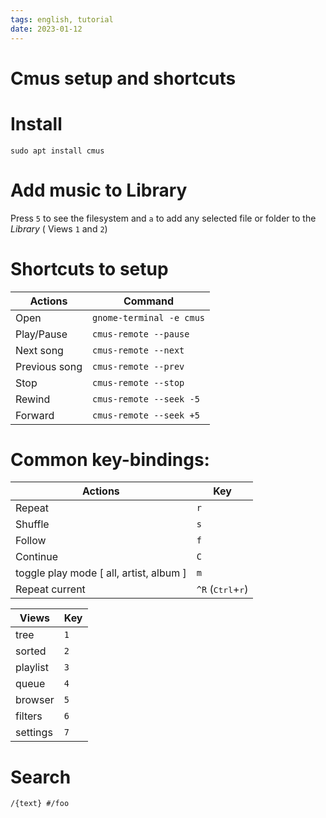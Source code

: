 ```yaml
---
tags: english, tutorial
date: 2023-01-12
---
```


# Cmus setup and shortcuts

# Install

    sudo apt install cmus

# Add music to Library

Press `5` to see the filesystem and `a` to add any selected file or folder to the *Library* ( Views `1` and `2`)

# Shortcuts to setup

| Actions       | Command                  |
| ------------- | ------------------------ |
| Open          | `gnome-terminal -e cmus` |
| Play/Pause    | `cmus-remote --pause`    |
| Next song     | `cmus-remote --next`     |
| Previous song | `cmus-remote --prev`     |
| Stop          | `cmus-remote --stop`     |
| Rewind        | `cmus-remote --seek -5`  |
| Forward       | `cmus-remote --seek +5`  |


# Common key-bindings:

| Actions                                 | Key |
| --------------------------------------- | --- |
| Repeat                                  | `r` |
| Shuffle                                 | `s` |
| Follow                                  | `f` |
| Continue                                | `C` |
| toggle play mode [ all, artist, album ] | `m` |
| Repeat current                          | `^R` (<kbd>Ctrl</kbd>+<kbd>r</kbd>) |

| Views    | Key |
| -------- | --- |
| tree     | `1` |
| sorted   | `2` |
| playlist | `3` |
| queue    | `4` |
| browser  | `5` |
| filters  | `6` |
| settings | `7` |

# Search

    /{text} #/foo